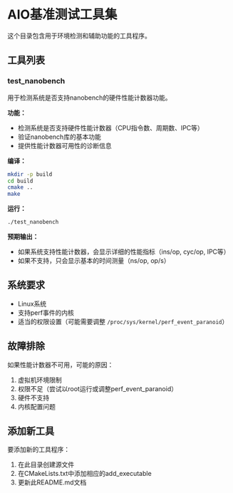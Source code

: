 # AIO基准测试工具集

这个目录包含用于环境检测和辅助功能的工具程序。

## 工具列表

### test_nanobench
用于检测系统是否支持nanobench的硬件性能计数器功能。

**功能：**
- 检测系统是否支持硬件性能计数器（CPU指令数、周期数、IPC等）
- 验证nanobench库的基本功能
- 提供性能计数器可用性的诊断信息

**编译：**
```bash
mkdir -p build
cd build
cmake ..
make
```

**运行：**
```bash
./test_nanobench
```

**预期输出：**
- 如果系统支持性能计数器，会显示详细的性能指标（ins/op, cyc/op, IPC等）
- 如果不支持，只会显示基本的时间测量（ns/op, op/s）

## 系统要求

- Linux系统
- 支持perf事件的内核
- 适当的权限设置（可能需要调整 `/proc/sys/kernel/perf_event_paranoid`）

## 故障排除

如果性能计数器不可用，可能的原因：
1. 虚拟机环境限制
2. 权限不足（尝试以root运行或调整perf_event_paranoid）
3. 硬件不支持
4. 内核配置问题

## 添加新工具

要添加新的工具程序：
1. 在此目录创建源文件
2. 在CMakeLists.txt中添加相应的add_executable
3. 更新此README.md文档 